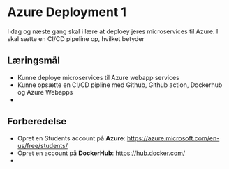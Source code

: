 # Azure Deployment 1
I dag og næste gang skal i lære at deploey jeres microservices til Azure. I skal sætte en CI/CD pipeline op, hvilket betyder 

## Læringsmål
* Kunne deploye microservices til Azure webapp services
* Kunne opsætte en CI/CD pipline med Github, Github action, Dockerhub og Azure Webapps
* 
## Forberedelse
* Opret en Students account på **Azure**: https://azure.microsoft.com/en-us/free/students/
* Opret en account på **DockerHub**: https://hub.docker.com/
* 
